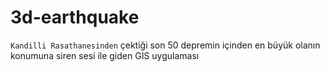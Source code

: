 # 3d-earthquake

```Kandilli Rasathanesinden``` çektiği son 50 depremin içinden en büyük olanın konumuna siren sesi ile giden GIS uygulaması
